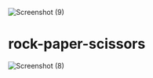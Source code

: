 ![Screenshot (9)](https://user-images.githubusercontent.com/54332482/182050462-95bb1c8e-e43d-48ba-a4d7-85daa0059dbb.png)
# rock-paper-scissors
![Screenshot (8)](https://user-images.githubusercontent.com/54332482/182048786-23ac70bb-9d89-4359-8ccf-e72effb4a5d4.png)
